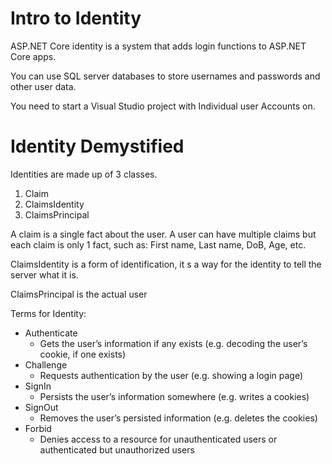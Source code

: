 
# Intro to Identity 

ASP.NET Core identity is a system that adds login functions to ASP.NET Core apps. 

You can use SQL server databases to store usernames and passwords and other user data. 

You need to start a Visual Studio project with Individual user Accounts on. 

# Identity Demystified 
Identities are made up of 3 classes. 
1. Claim
2. ClaimsIdentity
3. ClaimsPrincipal 


A claim is a single fact about the user. A user can have multiple claims but each claim is only 1 fact, such as: First name, Last name, DoB, Age, etc. 

ClaimsIdentity is a form of identification, it s a way for the identity to tell the server what it is. 

ClaimsPrincipal is the actual user

Terms for Identity: 
- Authenticate
    - Gets the user’s information if any exists (e.g. decoding the user’s cookie, if one exists)
- Challenge
    - Requests authentication by the user (e.g. showing a login page)
- SignIn
    - Persists the user’s information somewhere (e.g. writes a cookies)
- SignOut
    - Removes the user’s persisted information (e.g. deletes the cookies)
- Forbid
    - Denies access to a resource for unauthenticated users or authenticated but unauthorized users
